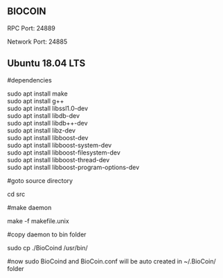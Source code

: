 BIOCOIN
----------------

RPC Port: 24889 

Network Port: 24885

Ubuntu 18.04 LTS
----------------

#dependencies

sudo apt install make  
sudo apt install g++  
sudo apt install libssl1.0-dev  
sudo apt install libdb-dev  
sudo apt install libdb++-dev  
sudo apt install libz-dev  
sudo apt install libboost-dev  
sudo apt install libboost-system-dev  
sudo apt install libboost-filesystem-dev  
sudo apt install libboost-thread-dev  
sudo apt install libboost-program-options-dev  

#goto source directory

cd src

#make daemon

make -f makefile.unix

#copy daemon to bin folder

sudo cp ./BioCoind /usr/bin/

#now sudo BioCoind and BioCoin.conf will be auto created in ~/.BioCoin/ folder

